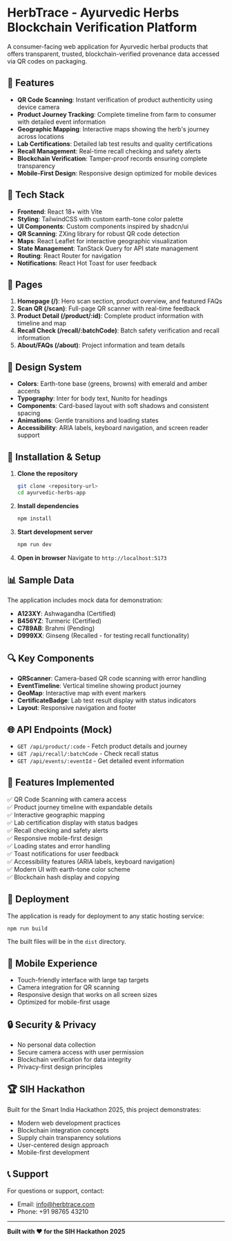 # HerbTrace - Ayurvedic Herbs Blockchain Verification Platform

A consumer-facing web application for Ayurvedic herbal products that offers transparent, trusted, blockchain-verified provenance data accessed via QR codes on packaging.

## 🌿 Features

- **QR Code Scanning**: Instant verification of product authenticity using device camera
- **Product Journey Tracking**: Complete timeline from farm to consumer with detailed event information
- **Geographic Mapping**: Interactive maps showing the herb's journey across locations
- **Lab Certifications**: Detailed lab test results and quality certifications
- **Recall Management**: Real-time recall checking and safety alerts
- **Blockchain Verification**: Tamper-proof records ensuring complete transparency
- **Mobile-First Design**: Responsive design optimized for mobile devices

## 🚀 Tech Stack

- **Frontend**: React 18+ with Vite
- **Styling**: TailwindCSS with custom earth-tone color palette
- **UI Components**: Custom components inspired by shadcn/ui
- **QR Scanning**: ZXing library for robust QR code detection
- **Maps**: React Leaflet for interactive geographic visualization
- **State Management**: TanStack Query for API state management
- **Routing**: React Router for navigation
- **Notifications**: React Hot Toast for user feedback

## 📱 Pages

1. **Homepage (/)**: Hero scan section, product overview, and featured FAQs
2. **Scan QR (/scan)**: Full-page QR scanner with real-time feedback
3. **Product Detail (/product/:id)**: Complete product information with timeline and map
4. **Recall Check (/recall/:batchCode)**: Batch safety verification and recall information
5. **About/FAQs (/about)**: Project information and team details

## 🎨 Design System

- **Colors**: Earth-tone base (greens, browns) with emerald and amber accents
- **Typography**: Inter for body text, Nunito for headings
- **Components**: Card-based layout with soft shadows and consistent spacing
- **Animations**: Gentle transitions and loading states
- **Accessibility**: ARIA labels, keyboard navigation, and screen reader support

## 🔧 Installation & Setup

1. **Clone the repository**
   ```bash
   git clone <repository-url>
   cd ayurvedic-herbs-app
   ```

2. **Install dependencies**
   ```bash
   npm install
   ```

3. **Start development server**
   ```bash
   npm run dev
   ```

4. **Open in browser**
   Navigate to `http://localhost:5173`

## 📊 Sample Data

The application includes mock data for demonstration:

- **A123XY**: Ashwagandha (Certified)
- **B456YZ**: Turmeric (Certified)  
- **C789AB**: Brahmi (Pending)
- **D999XX**: Ginseng (Recalled - for testing recall functionality)

## 🔍 Key Components

- **QRScanner**: Camera-based QR code scanning with error handling
- **EventTimeline**: Vertical timeline showing product journey
- **GeoMap**: Interactive map with event markers
- **CertificateBadge**: Lab test result display with status indicators
- **Layout**: Responsive navigation and footer

## 🌐 API Endpoints (Mock)

- `GET /api/product/:code` - Fetch product details and journey
- `GET /api/recall/:batchCode` - Check recall status
- `GET /api/events/:eventId` - Get detailed event information

## 🎯 Features Implemented

✅ QR Code Scanning with camera access  
✅ Product journey timeline with expandable details  
✅ Interactive geographic mapping  
✅ Lab certification display with status badges  
✅ Recall checking and safety alerts  
✅ Responsive mobile-first design  
✅ Loading states and error handling  
✅ Toast notifications for user feedback  
✅ Accessibility features (ARIA labels, keyboard navigation)  
✅ Modern UI with earth-tone color scheme  
✅ Blockchain hash display and copying  

## 🚀 Deployment

The application is ready for deployment to any static hosting service:

```bash
npm run build
```

The built files will be in the `dist` directory.

## 📱 Mobile Experience

- Touch-friendly interface with large tap targets
- Camera integration for QR scanning
- Responsive design that works on all screen sizes
- Optimized for mobile-first usage

## 🔒 Security & Privacy

- No personal data collection
- Secure camera access with user permission
- Blockchain verification for data integrity
- Privacy-first design principles

## 🏆 SIH Hackathon

Built for the Smart India Hackathon 2025, this project demonstrates:

- Modern web development practices
- Blockchain integration concepts
- Supply chain transparency solutions
- User-centered design approach
- Mobile-first development

## 📞 Support

For questions or support, contact:
- Email: info@herbtrace.com
- Phone: +91 98765 43210

---

**Built with ❤️ for the SIH Hackathon 2025**